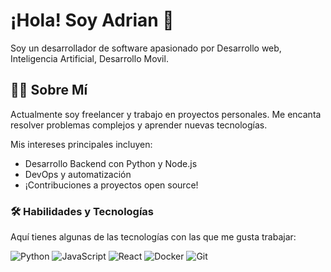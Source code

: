 # ¡Hola! Soy Adrian 👋
Soy un desarrollador de software apasionado por Desarrollo web, Inteligencia Artificial, Desarrollo Movil.

## 👨‍💻 Sobre Mí
Actualmente soy freelancer y trabajo en proyectos personales. Me encanta resolver problemas complejos y aprender nuevas tecnologías.

Mis intereses principales incluyen:
* Desarrollo Backend con Python y Node.js
* DevOps y automatización
* ¡Contribuciones a proyectos open source!

### 🛠️ Habilidades y Tecnologías
Aquí tienes algunas de las tecnologías con las que me gusta trabajar:

<img src="https://img.shields.io/badge/Python-3776AB?style=for-the-badge&logo=python&logoColor=white" alt="Python">
<img src="https://img.shields.io/badge/JavaScript-F7DF1E?style=for-the-badge&logo=javascript&logoColor=black" alt="JavaScript">
<img src="https://img.shields.io/badge/React-61DAFB?style=for-the-badge&logo=react&logoColor=white" alt="React">
<img src="https://img.shields.io/badge/Docker-2496ED?style=for-the-badge&logo=docker&logoColor=white" alt="Docker">
<img src="https://img.shields.io/badge/Git-F05032?style=for-the-badge&logo=git&logoColor=white" alt="Git">
